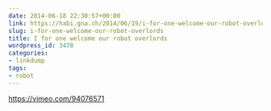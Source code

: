 ```yaml
---
date: 2014-06-18 22:30:57+00:00
link: https://habi.gna.ch/2014/06/19/i-for-one-welcome-our-robot-overlords/
slug: i-for-one-welcome-our-robot-overlords
title: I for one welcome our robot overlords
wordpress_id: 3478
categories:
- linkdump
tags:
- robot
---
```


https://vimeo.com/94076571
